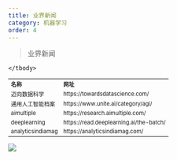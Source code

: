 ```yaml
---
title: 业界新闻
category: 机器学习
order: 4
---
```


> 业界新闻
<table width="1033" style="font-size: 0.8em;">
	<tbody>
		<tr>
			<td>
				<strong>
					名称
				</strong>
			</td>
			<td>
				<strong>
					网址
				</strong>
			</td>
		</tr>
		<tr>
			<td>
				迈向数据科学
			</td>
			<td>
				https://towardsdatascience.com/
			</td>
		</tr>
		<tr>
			<td>
				通用人工智能档案
			</td>
			<td>
				https://www.unite.ai/category/agi/
			</td>
		</tr>
		<tr>
			<td>
				aimultiple
			</td>
			<td>
				https://research.aimultiple.com/
			</td>
		</tr>
		<tr>
			<td>
				deeplearning
			</td>
			<td>
				https://read.deeplearning.ai/the-batch/
			</td>
		</tr>
		<tr>
			<td>
				analyticsindiamag
			</td>
			<td>
				https://analyticsindiamag.com/
			</td>
		</tr>
		
		
	</tbody>
</table>

![](//placehold.it/800x600)
